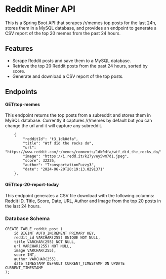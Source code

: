# Reddit Miner API
This is a Spring Boot API that scrapes /r/memes top posts for the last 24h, stores them in a MySQL database, and provides an endpoint to generate a CSV report of the top 20 memes from the past 24 hours.

## Features
* Scrape Reddit posts and save them to a MySQL database.
* Retrieve the top 20 Reddit posts from the past 24 hours, sorted by score.
* Generate and download a CSV report of the top posts.


## Endpoints

#### GET/top-memes

This endpoint returns the top posts from a subreddit and stores them in MySQL database. Currently it captures /r/memes by default but you can change the url and it will capture any subreddit. 

```
    {
        "redditId": "t3_1dk0dfa",
        "title": "Wtf did the rocks do",
        "url": "https://www.reddit.com/r/memes/comments/1dk0dfa/wtf_did_the_rocks_do/",
        "image": "https://i.redd.it/k27yvey5wm7d1.jpeg",
        "score": 32226,
        "author": "TransportationFuzzy3",
        "date": "2024-06-20T20:19:13.0291371"
    },
```

#### GET/top-20-report-today

This endpoint generates a CSV file download with the following columns: Reddit ID, Title, Score, Date, URL, Author and Image from the top 20 posts in the last 24 hours.


### Database Schema

```
CREATE TABLE reddit_post (
    id BIGINT AUTO_INCREMENT PRIMARY KEY,
    reddit_id VARCHAR(255) UNIQUE NOT NULL,
    title VARCHAR(255) NOT NULL,
    url VARCHAR(255) NOT NULL,
    image VARCHAR(255),
    score INT,
    author VARCHAR(255),
    date TIMESTAMP DEFAULT CURRENT_TIMESTAMP ON UPDATE CURRENT_TIMESTAMP
);
```
